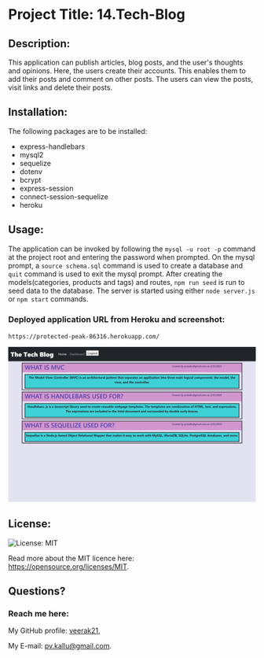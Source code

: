 # Project Title: 14.Tech-Blog


## Description:
 This application can publish articles, blog posts, and the user's thoughts and opinions. Here, the users create their accounts. This enables them to add their posts and comment on other posts. The users can view the posts, visit links and delete their posts.

## Installation:
 The following packages are to be installed:
  - express-handlebars
  - mysql2
  - sequelize 
  - dotenv
  - bcrypt
  - express-session
  - connect-session-sequelize
  - heroku

 ## Usage:
  The application can be invoked by following the `mysql -u root -p` command at the project root and entering the password when prompted. On the mysql prompt, a `source schema.sql` command is used to create a database and `quit` command is used to exit the mysql prompt. After creating the models(categories, products and tags) and routes, `npm run seed` is run to seed data to the database. The server is started using either `node server.js` or `npm start` commands.

  ### Deployed application URL from Heroku and screenshot:

    https://protected-peak-86316.herokuapp.com/ 


  ![screenshot-of-applicaton](./assets/img1.png)


## License:

![License: MIT](https://img.shields.io/badge/License-MIT-yellow.svg) 


Read more about the MIT licence here: https://opensource.org/licenses/MIT.



## Questions?
  ### Reach me here: 
   My GitHub profile: [veerak21](https://github.com/veerak21),

   My E-mail: pv.kallu@gmail.com.

     


